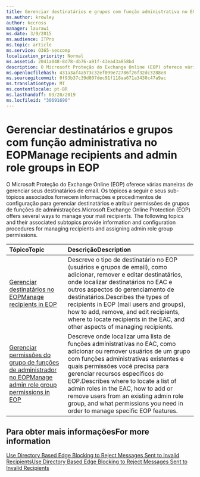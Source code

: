 ```yaml
---
title: Gerenciar destinatários e grupos com função administrativa no EOP
ms.author: krowley
author: kccross
manager: laurawi
ms.date: 3/9/2015
ms.audience: ITPro
ms.topic: article
ms.service: O365-seccomp
localization_priority: Normal
ms.assetid: 2041a048-8d78-4b76-a91f-43ea43a858bd
description: O Microsoft Proteção do Exchange Online (EOP) oferece várias maneiras de gerenciar seus destinatários de email. Os tópicos a seguir e seus sub-tópicos associados fornecem informações e procedimentos de configuração para gerenciar destinatários e atribuir permissões de grupos de funções de administrações.
ms.openlocfilehash: 431a3af4a573c32ef099e72786f26f32dc3288e8
ms.sourcegitcommit: 0f93b37c39d807dec91f118aa671a3430c47a9ac
ms.translationtype: MT
ms.contentlocale: pt-BR
ms.lasthandoff: 03/20/2019
ms.locfileid: "30691690"
---
```

# <a name="manage-recipients-and-admin-role-groups-in-eop"></a><span data-ttu-id="e7b6a-104">Gerenciar destinatários e grupos com função administrativa no EOP</span><span class="sxs-lookup"><span data-stu-id="e7b6a-104">Manage recipients and admin role groups in EOP</span></span>

<span data-ttu-id="e7b6a-p102">O Microsoft Proteção do Exchange Online (EOP) oferece várias maneiras de gerenciar seus destinatários de email. Os tópicos a seguir e seus sub-tópicos associados fornecem informações e procedimentos de configuração para gerenciar destinatários e atribuir permissões de grupos de funções de administrações.</span><span class="sxs-lookup"><span data-stu-id="e7b6a-p102">Microsoft Exchange Online Protection (EOP) offers several ways to manage your mail recipients. The following topics and their associated subtopics provide information and configuration procedures for managing recipients and assigning admin role group permissions.</span></span>
  
|<span data-ttu-id="e7b6a-107">**Tópico**</span><span class="sxs-lookup"><span data-stu-id="e7b6a-107">**Topic**</span></span>|<span data-ttu-id="e7b6a-108">**Descrição**</span><span class="sxs-lookup"><span data-stu-id="e7b6a-108">**Description**</span></span>|
|:-----|:-----|
|[<span data-ttu-id="e7b6a-109">Gerenciar destinatários no EOP</span><span class="sxs-lookup"><span data-stu-id="e7b6a-109">Manage recipients in EOP</span></span>](manage-recipients-in-eop.md) <br/> |<span data-ttu-id="e7b6a-110">Descreve o tipo de destinatário no EOP (usuários e grupos de email), como adicionar, remover e editar destinatários, onde localizar destinatários no EAC e outros aspectos do gerenciamento de destinatários.</span><span class="sxs-lookup"><span data-stu-id="e7b6a-110">Describes the types of recipients in EOP (mail users and groups), how to add, remove, and edit recipients, where to locate recipients in the EAC, and other aspects of managing recipients.</span></span>  <br/> |
|[<span data-ttu-id="e7b6a-111">Gerenciar permissões do grupo de funções de administrador no EOP</span><span class="sxs-lookup"><span data-stu-id="e7b6a-111">Manage admin role group permissions in EOP</span></span>](manage-admin-role-group-permissions-in-eop.md) <br/> |<span data-ttu-id="e7b6a-112">Descreve onde localizar uma lista de funções administrativas no EAC, como adicionar ou remover usuários de um grupo com funções administrativas existentes e quais permissões você precisa para gerenciar recursos específicos do EOP.</span><span class="sxs-lookup"><span data-stu-id="e7b6a-112">Describes where to locate a list of admin roles in the EAC, how to add or remove users from an existing admin role group, and what permissions you need in order to manage specific EOP features.</span></span>  <br/> |
   
## <a name="for-more-information"></a><span data-ttu-id="e7b6a-113">Para obter mais informações</span><span class="sxs-lookup"><span data-stu-id="e7b6a-113">For more information</span></span>

[<span data-ttu-id="e7b6a-114">Use Directory Based Edge Blocking to Reject Messages Sent to Invalid Recipients</span><span class="sxs-lookup"><span data-stu-id="e7b6a-114">Use Directory Based Edge Blocking to Reject Messages Sent to Invalid Recipients</span></span>](http://technet.microsoft.com/library/ca7b7416-92ed-40ad-abdb-695be46ea2e4.aspx)
  

